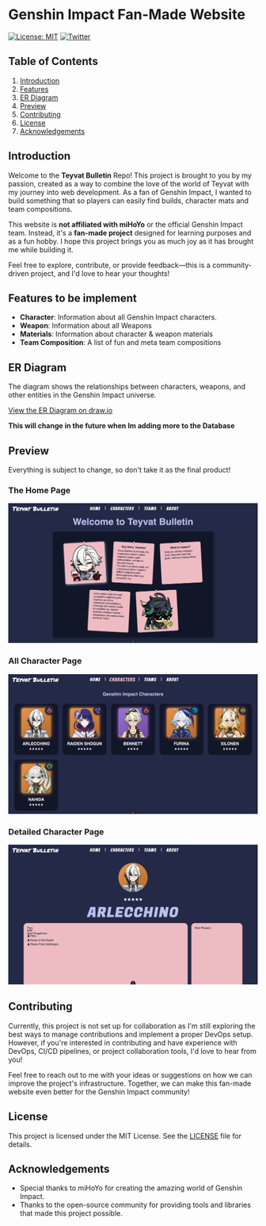 # Genshin Impact Fan-Made Website

[![License: MIT](https://img.shields.io/badge/License-MIT-yellow.svg)](https://opensource.org/licenses/MIT)
[![Twitter](https://img.shields.io/twitter/follow/sindzhou.svg?style=social)](https://x.com/SindZhou)

## Table of Contents

1. [Introduction](#introduction)
2. [Features](#features)
3. [ER Diagram](#er-diagram)
3. [Preview](#preview)
5. [Contributing](#contributing)
5. [License](#license)
6. [Acknowledgements](#acknowledgements)

## Introduction

Welcome to the **Teyvat Bulletin** Repo! This project is brought to you by my passion, created as a way to combine the love of the world of Teyvat with my journey into web development. As a fan of Genshin Impact, I wanted to build something that so players can easily find builds, character mats and team compositions.

This website is **not affiliated with miHoYo** or the official Genshin Impact team. Instead, it's a **fan-made project** designed for learning purposes and as a fun hobby. I hope this project brings you as much joy as it has brought me while building it.

Feel free to explore, contribute, or provide feedback—this is a community-driven project, and I'd love to hear your thoughts!

## Features to be implement

- **Character**: Information about all Genshin Impact characters.
- **Weapon**: Information about all Weapons
- **Materials**: Information about character & weapon materials
- **Team Composition**: A list of fun and meta team compositions

## ER Diagram

The diagram shows the relationships between characters, weapons, and other entities in the Genshin Impact universe.
<br>

[View the ER Diagram on draw.io](https://viewer.diagrams.net/?tags=%7B%7D&lightbox=1&highlight=0000ff&edit=_blank&layers=1&nav=1&title=Teyvat%20Bulletin.drawio&dark=auto#Uhttps%3A%2F%2Fdrive.google.com%2Fuc%3Fid%3D1HEwfE2gX_MKPQ8343GJew_mfGIX4UlEy%26export%3Ddownload)

**This will change in the future when Im adding more to the Database**

## Preview
Everything is subject to change, so don't take it as the final product!
### The Home Page
![HomePage](public/pics/Homepage.png)
### All Character Page
![AllCharacterPage](public/pics/Character.png)
### Detailed Character Page
![DetailCharacterPage](public/pics/CharacterDetail.png)

## Contributing

Currently, this project is not set up for collaboration as I'm still exploring the best ways to manage contributions and implement a proper DevOps setup. However, if you're interested in contributing and have experience with DevOps, CI/CD pipelines, or project collaboration tools, I'd love to hear from you!

Feel free to reach out to me with your ideas or suggestions on how we can improve the project's infrastructure. Together, we can make this fan-made website even better for the Genshin Impact community!

## License

This project is licensed under the MIT License. See the [LICENSE](LICENSE) file for details.

## Acknowledgements

- Special thanks to miHoYo for creating the amazing world of Genshin Impact.
- Thanks to the open-source community for providing tools and libraries that made this project possible.
